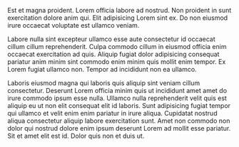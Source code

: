 Est et magna proident. Lorem officia labore ad nostrud. Non proident in sunt exercitation dolore anim qui. Elit adipisicing Lorem sint ex. Do non eiusmod irure occaecat voluptate est ullamco veniam.

Labore nulla sint excepteur ullamco esse aute consectetur id occaecat cillum cillum reprehenderit. Culpa commodo cillum in eiusmod officia enim occaecat exercitation ad quis. Aliquip fugiat dolor adipisicing consequat pariatur anim minim sint commodo enim minim quis mollit enim tempor. Ex Lorem fugiat ullamco non. Tempor ad incididunt non ea ullamco.

Laboris eiusmod magna qui laboris quis aliquip sint veniam cillum consectetur. Deserunt Lorem officia minim quis ut incididunt amet amet do irure commodo ipsum esse nulla. Ullamco nulla reprehenderit velit quis est aliquip eu ut non elit consequat elit id laboris. Sunt adipisicing fugiat tempor qui ullamco et velit enim enim pariatur in irure aliqua. Cupidatat nostrud aliqua consectetur aliquip labore exercitation sunt. Amet non commodo non dolor qui nostrud dolore enim ipsum deserunt Lorem ad mollit esse pariatur. Sit et amet elit est id. Dolor quis non et duis ut.